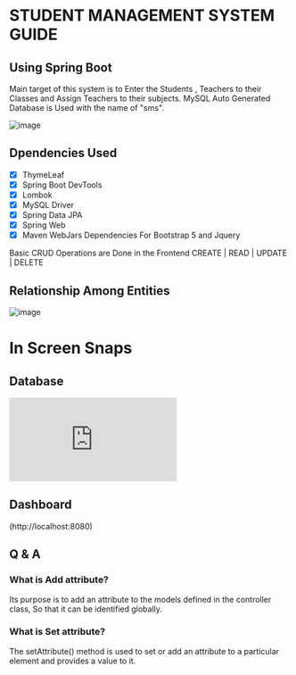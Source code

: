 # STUDENT MANAGEMENT SYSTEM GUIDE
## Using Spring Boot 

Main target of this system is to Enter the Students , Teachers to their Classes and Assign Teachers to their subjects. MySQL Auto Generated Database is Used with the name of "sms".

![image](https://www.academyfront.com/images/blog/AF_web.png)




## Dpendencies Used
- [x] ThymeLeaf
- [x] Spring Boot DevTools
- [x] Lombok 
- [x] MySQL Driver 
- [x] Spring Data JPA
- [x] Spring Web
- [x] Maven WebJars Dependencies For Bootstrap 5 and Jquery

Basic CRUD Operations are Done in the Frontend
CREATE | READ | UPDATE | DELETE

## Relationship Among Entities

![image](https://user-images.githubusercontent.com/79799727/156439004-5c98cadb-b75c-4e8e-b767-83b46acade3d.png)


# In Screen Snaps

## Database
![image](http://localhost/phpmyadmin/index.php?route=/database/structure&db=sms)

## Dashboard
(http://localhost:8080)



## Q & A
### What is Add attribute?
Its purpose is to add an attribute to the models defined in the controller class, So that it can be identified globally. 

### What is Set attribute?
The setAttribute() method is used to set or add an attribute to a particular element and provides a value to it.


